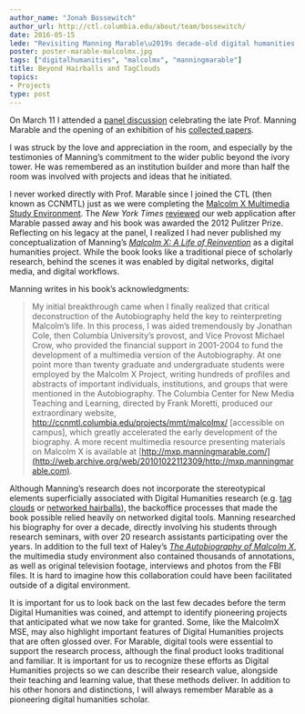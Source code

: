 ```yaml
---
author_name: "Jonah Bossewitch"
author_url: http://ctl.columbia.edu/about/team/bossewitch/
date: 2016-05-15
lede: "Revisiting Manning Marable\u2019s decade-old digital humanities project that predates the term itself."
poster: poster-marable-malcolmx.jpg
tags: ["digitalhumanities", "malcolmx", "manningmarable"]
title: Beyond Hairballs and TagClouds 
topics:
- Projects
type: post
---
```


On March 11 I attended a [panel discussion](http://iraas.columbia.edu/Event/manning-marable-scholar-activist-mentor) celebrating the late Prof. Manning Marable and the opening of an exhibition of his [collected papers](https://events.columbia.edu/cal/event/showEventMore.rdo;jsessionid=A278AE0E7CADF4FB34BA68D7342D357A). 

I was struck by the love and appreciation in the room, and especially by the testimonies of Manning’s commitment to the wider public beyond the ivory tower. He was remembered as an institution builder and more than half the room was involved with projects and ideas that he initiated. 

I never worked directly with Prof. Marable since I joined the CTL (then known as CCNMTL) just as we were completing the [Malcolm X Multimedia Study Environment](http://ccnmtl.columbia.edu/portfolio/culture_and_society/the_autobiography_of.html). The _New York Times_ [reviewed](http://www.nytimes.com/2011/05/09/business/media/09link.html) our web application after Marable passed away and his book was awarded the 2012 Pulitzer Prize. Reflecting on his legacy at the panel, I realized I had never published my conceptualization of Manning’s [_Malcolm X: A Life of Reinvention_](https://en.wikipedia.org/wiki/Malcolm_X:_A_Life_of_Reinvention) as a digital humanities project. While the book looks like a traditional piece of scholarly research, behind the scenes it was enabled by digital networks, digital media, and digital workflows.

Manning writes in his book’s acknowledgments:

> My initial breakthrough came when I finally realized that critical deconstruction of the Autobiography held the key to reinterpreting  Malcolm’s life. In this process, I was aided tremendously by Jonathan Cole, then Columbia University’s provost, and Vice Provost  Michael Crow, who provided the financial support in 2001-2004 to fund the development of a multimedia version of the Autobiography. At one point more than twenty graduate and undergraduate students were employed by the Malcolm X Project, writing hundreds of profiles and abstracts of important individuals, institutions, and groups that were mentioned in the Autobiography. The Columbia Center for New Media Teaching and Learning, directed by Frank Moretti, produced our extraordinary website, http://ccnmtl.columbia.edu/projects/mmt/malcolmx/ [accessible on campus], which greatly accelerated the early development of the biography. A more recent multimedia resource presenting materials on Malcolm X is available at [http://mxp.manningmarable.com/](http://web.archive.org/web/20101022112309/http://mxp.manningmarable.com).


Although Manning’s research does not incorporate the stereotypical elements superficially associated with Digital Humanities research (e.g. [tag clouds](https://en.wikipedia.org/wiki/Tag_cloud) or [networked hairballs](http://image.slidesharecdn.com/20150417-pvis-150420015806-conversion-gate01/95/interactive-highdimensional-visualization-of-social-graphs-30-638.jpg?cb=1429495402)), the backoffice processes that made the book possible relied heavily on networked digital tools. Manning researched his biography for over a decade, directly involving his students through research seminars, with over 20 research assistants participating over the years. In addition to the full text of Haley’s [_The Autobiography of Malcolm X_](https://en.wikipedia.org/wiki/The_Autobiography_of_Malcolm_X), the multimedia study environment also contained thousands of annotations, as well as original television footage, interviews and photos from the FBI files. It is hard to imagine how this collaboration could have been facilitated outside of a digital environment. 

It is important for us to look back on the last few decades before the term Digital Humanities was coined, and attempt to identify pioneering projects that anticipated what we now take for granted. Some, like the MalcolmX MSE, may also highlight important features of Digital Humanities projects that are often glossed over. For Marable, digital tools were essential to support the research process, although the final product looks traditional and familiar. It is important for us to recognize these efforts as Digital Humanities projects so we can describe their research value, alongside their teaching and learning value, that these methods deliver. In addition to his other honors and distinctions, I will always remember Marable as a pioneering digital humanities scholar.
